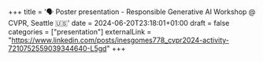 +++
title = '🗣 Poster presentation - Responsible Generative AI Workshop @ CVPR, Seattle 🇺🇸'
date = 2024-06-20T23:18:01+01:00
draft = false
categories = ["presentation"]
externalLink = "https://www.linkedin.com/posts/inesgomes778_cvpr2024-activity-7210752559039344640-L5gd"
+++
